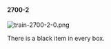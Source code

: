 #### 2700-2
![train-2700-2-0.png](https://github.com/lil-lab/nlvr/raw/master/nlvr/train/images/69/train-2700-2-0.png "train-2700-2-0.png")

There is a black item in every box.